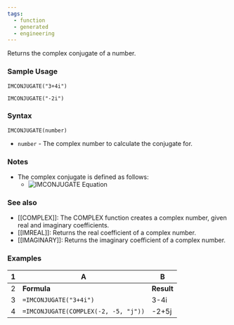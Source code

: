 ```yaml
---
tags:
  - function
  - generated
  - engineering
---
```


Returns the complex conjugate of a number.

### Sample Usage

`IMCONJUGATE("3+4i")`

`IMCONJUGATE("-2i")`

### Syntax

`IMCONJUGATE(number)`

* `number` - The complex number to calculate the conjugate for.

### Notes

* The complex conjugate is defined as follows:
  + ![IMCONJUGATE Equation](https://lh3.googleusercontent.com/G-3CYkTX1itwNRCfgr7WX3E1yW6Df-qw5nE0JQfDPiUwhREvYz2xvLM77JR2xblzSkE=w116)

### See also

* [[COMPLEX]]: The COMPLEX function creates a complex number, given real and imaginary coefficients.
* [[IMREAL]]: Returns the real coefficient of a complex number.
* [[IMAGINARY]]: Returns the imaginary coefficient of a complex number.

### Examples

| **1** | A | B |
| --- | --- | --- |
| 2 | **Formula** | **Result** |
| 3 | `=IMCONJUGATE("3+4i")` | 3-4i |
| 4 | `=IMCONJUGATE(COMPLEX(-2, -5, "j"))` | -2+5j |